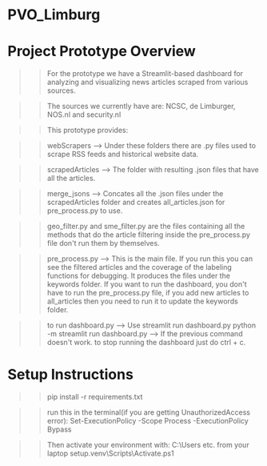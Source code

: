 # PVO_Limburg 

# Project Prototype Overview
>> For the prototype we have a Streamlit-based dashboard for analyzing and visualizing news articles scraped from various sources.

>> The sources we currently have are: NCSC, de Limburger, NOS.nl and security.nl 

>> This prototype provides:

>> webScrapers --> Under these folders there are .py files used to scrape RSS feeds and historical website data.

>> scrapedArticles --> The folder with resulting .json files that have all the articles.

>> merge_jsons --> Concates all the .json files under the scrapedArticles folder and creates all_articles.json for pre_process.py to use.

>> geo_filter.py and sme_filter.py are the files containing all the methods that do the article filtering inside the pre_process.py file don't run them by themselves.

>> pre_process.py --> This is the main file. If you run this you can see the filtered articles and the coverage of the labeling functions for debugging. It produces the files under the keywords folder. If you want to run the dashboard, you don't have to run the pre_process.py file, if you add new articles to all_articles then you need to run it to update the keywords folder.

>> to run dashboard.py --> Use streamlit run dashboard.py
>> python -m streamlit run dashboard.py --> If the previous command doesn't work.
>> to stop running the dashboard just do ctrl + c.

# Setup Instructions 
>> pip install -r requirements.txt

>> run this in the terminal(if you are getting UnauthorizedAccess error): Set-ExecutionPolicy -Scope Process -ExecutionPolicy Bypass

>> Then activate your environment with: C:\Users etc. from your laptop setup\.venv\Scripts\Activate.ps1